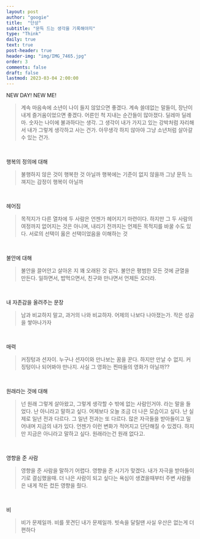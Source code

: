 ```yaml
---
layout: post
author: "googie"
title:  "단상"
subtitle: "문득 드는 생각을 기록해야지"
type: "Think"
daily: true
text: true
post-header: true
header-img: "img/IMG_7465.jpg"
order: 3
comments: false
draft: false
lastmod: 2023-03-04 2:00:00
---
```


NEW DAY! NEW ME!
>계속 마음속에 소년이 나이 들지 않았으면 좋겠다.
계속 쓸데없는 말들이, 장난이 내게 즐거움이었으면 좋겠다. 어른인 척 지내는 순간들이 많아졌다. 딜레마 딜레마.
숫자는 나이에 불과하다는 생각. 그 생각이 내가 가지고 있는 강박처럼 자리해서 내가 그렇게 생각하고 사는 건가. 아무생각 하지 않아야 그냥 소년처럼 살아갈 수 있는 건가.

<br />

행복의 정의에 대해
>불행하지 않은 것이 행복한 것 아닐까 행복에는 기준이 없지 않을까 그냥 문득 느껴지는 감정이 행복이 아닐까

<br />

헤어짐
>목적지가 다른 열차에 두 사람은 언젠가 헤어지기 마련이다.
하지만 그 두 사람의 여정까지 없어지는 것은 아니며, 내리기 전까지는 언제든 목적지를 바꿀 수도 있다.
서로의 선택이 옳은 선택이었음을 이해하는 것

<br />

불안에 대해
>불안을 끌어안고 살아온 지 꽤 오래된 것 같다. 불안은 평범한 모든 것에 균열을 만든다.
일하면서, 밥먹으면서, 친구와 만나면서 언제든 오더라.

<br />

내 자존감을 올려주는 문장
>남과 비교하지 말고, 과거의 나와 비교하자. 어제의 나보다 나아졌는가. 작은 성공을 쌓아나가자

<br />

매력
>커징텅과 션자이. 누구나 션자이와 만나보는 꿈을 꾼다. 하지만 만날 수 없지.
커징텅이나 되어봐야 만나지. 사실 그 영화는 찐따들의 영화가 아닐까??

<br />

원래라는 것에 대해
>넌 원래 그렇게 살아왔고, 그렇게 생각할 수 밖에 없는 사람인거야. 라는 말을 들었다. 난 아니라고 말하고 싶다.
어제보다 오늘 조금 더 나은 모습이고 싶다. 난 실제로 일년 전과 다르다. 그 일년 전과는 또 다르다.
많은 자극들을 받아들이고 밀어내며 지금의 내가 있다. 언젠가 이런 변화가 적어지고 단단해질 수 있겠다. 하지만 지금은 아니라고 말하고 싶다. 원래라는건 원래 없다고.

<br />

영향을 준 사람
>영향을 준 사람을 말하기 어렵다. 영향을 준 시기가 맞겠다. 내가 자극을 받아들이기로 결심했을때.
더 나은 사람이 되고 싶다는 욕심이 생겼을때부터 주변 사람들은 내게 작든 컸든 영향을 줬다.

<br />

비
>비가 문제일까. 비를 못견딘 내가 문제일까. 빗속을 달릴땐 사실 우산은 없는게 더 편하다



